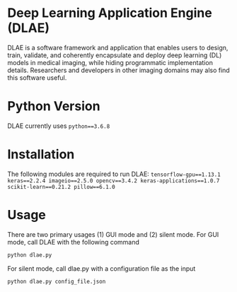 # Deep Learning Application Engine (DLAE)

DLAE is a software framework and application that enables users to design, train, validate, and coherently encapsulate and deploy deep learning (DL) models in medical imaging, while hiding programmatic implementation details. Researchers and developers in other imaging domains may also find this software useful.

# Python Version
DLAE currently uses `python==3.6.8`

# Installation

The following modules are required to run DLAE:
`
tensorflow-gpu==1.13.1
keras==2.2.4
imageio==2.5.0
opencv==3.4.2
keras-applications==1.0.7
scikit-learn==0.21.2
pillow==6.1.0
`

# Usage

There are two primary usages (1) GUI mode and (2) silent mode. For GUI mode, call DLAE with the following command
```markdown
python dlae.py
```
For silent mode, call dlae.py with a configuration file as the input
```markdown
python dlae.py config_file.json
```
